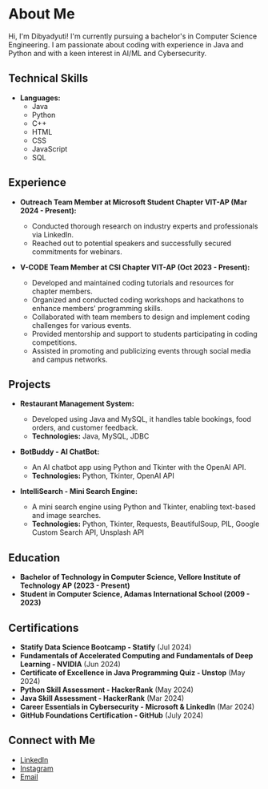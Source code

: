 # About Me

Hi, I'm Dibyadyuti! I'm currently pursuing a bachelor's in Computer Science Engineering. I am passionate about coding with experience in Java and Python and with a keen interest in AI/ML and Cybersecurity.

## Technical Skills

- **Languages:** 
  - Java
  - Python
  - C++
  - HTML
  - CSS
  - JavaScript
  - SQL

## Experience

- **Outreach Team Member at Microsoft Student Chapter VIT-AP (Mar 2024 - Present):**
  - Conducted thorough research on industry experts and professionals via LinkedIn.
  - Reached out to potential speakers and successfully secured commitments for webinars.

- **V-CODE Team Member at CSI Chapter VIT-AP (Oct 2023 - Present):**
  - Developed and maintained coding tutorials and resources for chapter members.
  - Organized and conducted coding workshops and hackathons to enhance members' programming skills.
  - Collaborated with team members to design and implement coding challenges for various events.
  - Provided mentorship and support to students participating in coding competitions.
  - Assisted in promoting and publicizing events through social media and campus networks.

## Projects

- **Restaurant Management System:**
  - Developed using Java and MySQL, it handles table bookings, food orders, and customer feedback.
  - **Technologies:** Java, MySQL, JDBC

- **BotBuddy - AI ChatBot:**
  - An AI chatbot app using Python and Tkinter with the OpenAI API.
  - **Technologies:** Python, Tkinter, OpenAI API

- **IntelliSearch - Mini Search Engine:**
  - A mini search engine using Python and Tkinter, enabling text-based and image searches.
  - **Technologies:** Python, Tkinter, Requests, BeautifulSoup, PIL, Google Custom Search API, Unsplash API

## Education

- **Bachelor of Technology in Computer Science, Vellore Institute of Technology AP (2023 - Present)**
- **Student in Computer Science, Adamas International School (2009 - 2023)**

## Certifications

- **Statify Data Science Bootcamp - Statify** (Jul 2024)
- **Fundamentals of Accelerated Computing and Fundamentals of Deep Learning - NVIDIA** (Jun 2024)
- **Certificate of Excellence in Java Programming Quiz - Unstop** (May 2024)
- **Python Skill Assessment - HackerRank** (May 2024)
- **Java Skill Assessment - HackerRank** (Mar 2024)
- **Career Essentials in Cybersecurity - Microsoft & LinkedIn** (Mar 2024)
- **GitHub Foundations Certification - GitHub** (July 2024)

## Connect with Me

- [LinkedIn](https://www.linkedin.com/in/dibyadyuti-dutta/)
- [Instagram](https://instagram.com/_.unknownguy49._)
- [Email](mailto:dibyadyutidutta49@gmail.com)
